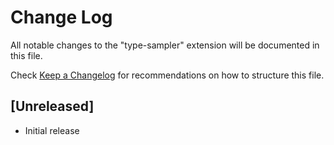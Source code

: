 # Change Log

All notable changes to the "type-sampler" extension will be documented in this file.

Check [Keep a Changelog](http://keepachangelog.com/) for recommendations on how to structure this file.

## [Unreleased]

- Initial release